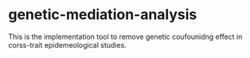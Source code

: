 # genetic-mediation-analysis
This is the implementation tool to remove genetic coufounidng effect in corss-trait epidemeological studies.
